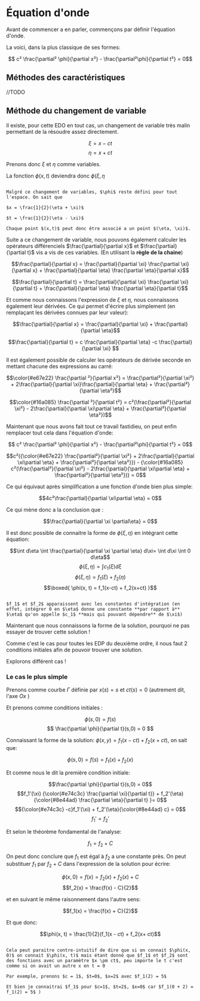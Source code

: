 # Équation d'onde

Avant de commencer a en parler, commençons par définir l'équation d'onde. 

La voici, dans la plus classique de ses formes:

$$ c² \frac{\partial² \phi}{\partial x²} - \frac{\partial²\phi}{\partial t²} = 0$$


## Méthodes des caractéristiques

//TODO

## Méthode du changement de variable

Il existe, pour cette EDO en tout cas, un changement de variable très malin permettant de la résoudre assez directement.

$$ \xi = x - ct $$
$$ \eta = x + ct $$

Prenons donc $\xi$ et $\eta$ comme variables.

La fonction $\phi(x,t)$ deviendra donc $\phi(\xi, \eta$

```admonish note

Malgré ce changement de variables, $\phi$ reste défini pour tout l'espace. On sait que 

$x = \frac{1}{2}(\eta + \xi)$

$t = \frac{1}{2}(\eta - \xi)$

Chaque point $(x,t)$ peut donc être associé a un point $(\eta, \xi)$.

```

Suite a ce changement de variable, nous pouvons également calculer les opérateurs différenciels $\frac{\partial}{\partial x}$ et $\frac{\partial}{\partial t}$ 
vis a vis de ces variables. (En utilisant la **règle de la chaine**)

$$\frac{\partial}{\partial x} = \frac{\partial}{\partial \xi} \frac{\partial \xi}{\partial x} + \frac{\partial}{\partial \eta} \frac{\partial \eta}{\partial x}$$

$$\frac{\partial}{\partial t} = \frac{\partial}{\partial \xi} \frac{\partial \xi}{\partial t} + \frac{\partial}{\partial \eta} \frac{\partial \eta}{\partial t}$$

Et comme nous connaissons l'expression de $\xi$ et $\eta$, nous connaissons également leur dérivées. 
Ce qui permet d'écrire plus simplement (en remplaçant les dérivées connues par leur valeur):

$$\frac{\partial}{\partial x} = \frac{\partial}{\partial \xi} + \frac{\partial}{\partial \eta}$$

$$\frac{\partial}{\partial t} =  c \frac{\partial}{\partial \eta} -c \frac{\partial}{\partial \xi} $$

Il est également possible de calculer les opérateurs de dérivée seconde en mettant chacune des expressions au carré:

$$\color{#e67e22} \frac{\partial ²}{\partial x²} = \frac{\partial²}{\partial \xi²} + 2\frac{\partial}{\partial \xi}\frac{\partial}{\partial \eta} + \frac{\partial²}{\partial \eta²}$$

$$\color{#16a085} \frac{\partial ²}{\partial t²} = c²(\frac{\partial²}{\partial \xi²} - 2\frac{\partial}{\partial \xi\partial \eta} + \frac{\partial²}{\partial \eta²})$$


Maintenant que nous avons fait tout ce travail fastidieu, on peut enfin remplacer tout cela dans l'équation d'onde:

$$ c² \frac{\partial² \phi}{\partial x²} - \frac{\partial²\phi}{\partial t²} = 0$$

$$c²({\color{#e67e22} \frac{\partial²}{\partial \xi²} + 2\frac{\partial}{\partial \xi\partial \eta} + \frac{\partial²}{\partial \eta²}}) - {\color{#16a085} c²(\frac{\partial²}{\partial \xi²} - 2\frac{\partial}{\partial \xi\partial \eta} + \frac{\partial²}{\partial \eta²})} = 0$$

Ce qui équivaut après simplification a une fonction d'onde bien plus simple:

$$4c²\frac{\partial}{\partial \xi\partial \eta} = 0$$

Ce qui mène donc a la conclusion que :

$$\frac{\partial}{\partial \xi \partial\eta} = 0$$

Il est donc possible de connaitre la forme de $\phi(\xi, \eta)$ en intégrant cette équation:

$$\int d\eta \int \frac{\partial}{\partial \xi \partial \eta} d\xi= \int d\xi \int 0 d\eta$$
$$\phi(\xi, \eta) = \int c_1(\xi) d\xi $$
$$\phi(\xi, \eta) = f_1(\xi) + f_2(\eta) $$
$$\boxed{ \phi(x, t) = f_1(x-ct) + f_2(x+ct) }$$


```admonish warning title="Important"

$f_1$ et $f_2$ apparaissent avec les constantes d'intégration (en effet, intégrer 0 en $\eta$ donne une constante **par rapport à** $\eta$ qu'on appelle $c_1$ **mais qui pouvant dépendre** de $\xi$)

```

Maintenant que nous connaissons la forme de la solution, pourquoi ne pas essayer de trouver cette solution !

Comme c'est le cas pour toutes les EDP du deuxième ordre, il nous faut 2 conditions initiales afin de pouvoir trouver une solution. 

Explorons différent cas !

### Le cas le plus simple

Prenons comme courbe $\Gamma$ définie par $x(s) = s$ et $ct(s) = 0$ (autrement dit, l'axe $Ox$ ) 

Et prenons comme conditions initiales :

$$ \phi(s, 0) = f(s)$$
$$ \frac{\partial \phi}{\partial t}(s,0) = 0 $$

Connaissant la forme de la solution: $\phi(x,y) = f_1(x-ct) + f_2(x+ct)$, on sait que:

$$\phi(s,0) = f(s) = f_1(x) + f_2(x)$$

Et comme nous le dit la première condition initiale:

$$\frac{\partial \phi}{\partial t}(s,0) = 0$$
$$f_1'(\xi) {\color{#e74c3c} \frac{\partial \xi}{\partial t}} + f_2'(\eta) {\color{#8e44ad} \frac{\partial \eta}{\partial t} }= 0$$
$${\color{#e74c3c} -c}f_1'(\xi) + f_2'(\eta){\color{#8e44ad} c} = 0$$
$$f_1' = f_2'$$

Et selon le théorème fondamental de l'analyse:

$$f_1 = f_2 + C$$

On peut donc conclure que $f_1$ est égal à $f_2$ a une constante près. On peut substituer $f_1$ par $f_2 + C$ dans l'expression de la solution pour écrire:

$$\phi(x,0) = f(x) = f_2(x) + f_2(x) + C$$
$$f_2(x) = \frac{f(x) - C}{2}$$

et en suivant le même raisonnement dans l'autre sens:

$$f_1(x) = \frac{f(x) + C}{2}$$

Et que donc:

$$\phi(x, t) = \frac{1}{2}(f_1(x - ct) + f_2(x+ ct)$$

```admonish warning title="Important"

Cela peut paraitre contre-intuitif de dire que si on connait $\phi(x, 0)$ on connait $\phi(x, t)$ mais étant donné que $f_1$ et $f_2$ sont des fonctions avec un paramètre $x \pm ct$, peu importe le t c'est comme si on avait un autre x en t = 0

Par exemple, prenons $c = 1$, $t=0$, $x=2$ avec $f_1(2) = 5$

Et bien je connaitrai $f_1$ pour $c=1$, $t=2$, $x=0$ car $f_1(0 + 2) = f_1(2) = 5$ )  



 
```